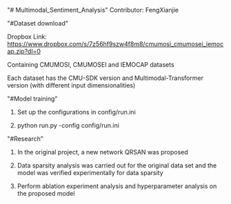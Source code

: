 "# Multimodal_Sentiment_Analysis" 
Contributor: FengXianjie

"#Dataset download"


Dropbox Link: https://www.dropbox.com/s/7z56hf9szw4f8m8/cmumosi_cmumosei_iemocap.zip?dl=0

Containing CMUMOSI, CMUMOSEI and IEMOCAP datasets

Each dataset has the CMU-SDK version and Multimodal-Transformer version (with different input dimensionalities)

"#Model training"
1. Set up the configurations in config/run.ini


2. python run.py -config config/run.ini

"#Research"

1. In the original project, a new network QRSAN was proposed


2. Data sparsity analysis was carried out for the original data set and the model was verified experimentally for data sparsity


3. Perform ablation experiment analysis and hyperparameter analysis on the proposed model
